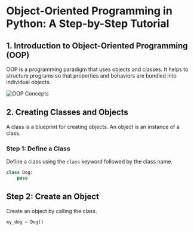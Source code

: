 # Object-Oriented Programming in Python: A Step-by-Step Tutorial

## 1. Introduction to Object-Oriented Programming (OOP)

OOP is a programming paradigm that uses objects and classes. It helps to structure programs so that properties and behaviors are bundled into individual objects.

![OOP Concepts](https://via.placeholder.com/600x300)

## 2. Creating Classes and Objects

A class is a blueprint for creating objects. An object is an instance of a class.

### Step 1: Define a Class
Define a class using the `class` keyword followed by the class name.

```python
class Dog:
    pass
```

## Step 2: Create an Object
Create an object by calling the class.

```python
my_dog = Dog()
```


